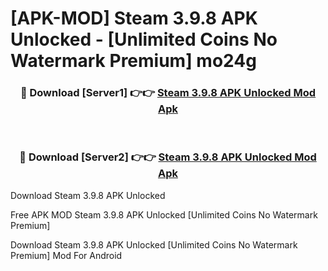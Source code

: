 # [APK-MOD] Steam 3.9.8 APK Unlocked - [Unlimited Coins No Watermark Premium] mo24g



<div align="center">
<h3>🔴 Download [Server1] 👉👉 <a href="https://momento.my/?title=Steam_3.9.8_APK_Unlocked">Steam 3.9.8 APK Unlocked Mod Apk</a></h3><br>

<h3>🔴 Download [Server2] 👉👉 <a href="https://momento.my/?title=Steam_3.9.8_APK_Unlocked">Steam 3.9.8 APK Unlocked Mod Apk</a></h3>
</div>



Download Steam 3.9.8 APK Unlocked 

Free APK MOD Steam 3.9.8 APK Unlocked [Unlimited Coins No Watermark Premium]

Download Steam 3.9.8 APK Unlocked [Unlimited Coins No Watermark Premium] Mod For Android
